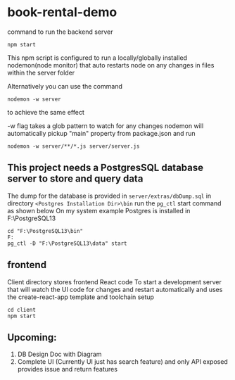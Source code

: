 # book-rental-demo

command to run the backend server 
```
npm start
```
This npm script is configured to run a locally/globally installed nodemon(node monitor) that auto restarts node on any changes in files within the server folder

Alternatively you can use the command

```
nodemon -w server
```
to achieve the same effect

-w flag takes a glob pattern to watch for any changes 
nodemon will automatically pickup "main" property from package.json and run 
```
nodemon -w server/**/*.js server/server.js
```

## This project needs a PostgresSQL database server to store and query data

The dump for the database is provided in ```server/extras/dbDump.sql```
in directory ```<Postgres Installation Dir>\bin``` run the ```pg_ctl``` start command as shown below
On my system example Postgres is installed in F:\PostgreSQL13
```
cd "F:\PostgreSQL13\bin"
F:
pg_ctl -D "F:\PostgreSQL13\data" start
```

## frontend
Client directory stores frontend React code
To start a development server that will watch the UI code for changes and restart automatically and uses the create-react-app template and toolchain setup
```
cd client
npm start
```

## Upcoming:
1) DB Design Doc with Diagram
2) Complete UI (Currently UI just has search feature) and only API exposed provides issue and return features

